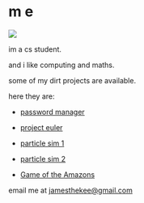 
# m e

![](https://media.giphy.com/media/KbvXCSALvCPiJ35jY8/giphy.gif)

im a cs student. 

and i like computing and maths. 

some of my dirt projects are available. 

here they are:


- [password manager](https://github.com/jamesthekee/password-manager)

- [project euler](https://github.com/jamesthekee/project-euler)

- [particle sim 1](https://jamesthekee.github.io/quintballs/index.html)

- [particle sim 2](https://jamesthekee.github.io/cursorGrav/index.html)

- [Game of the Amazons](https://jamesthekee.github.io/amazons)


email me at jamesthekee@gmail.com
